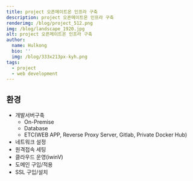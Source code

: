 ```yaml
---
title: project 오픈메이트온 인프라 구축
description: project 오픈메이트온 인프라 구축
renderimg: /blog/project_512.png
img: /blog/landscape_1920.jpg
alt: project 오픈메이트온 인프라 구축
author:
  name: Hulkong
  bio: ''
  img: /blog/333x213px-kyh.png
tags:
  - project
  - web development
---
```


## 환경

- 개발서버구축
  - On-Premise
  - Database
  - ETC(WEB APP, Reverse Proxy Server, Gitlab, Private Docker Hub)
- 네트워크 설정
- 원격접속 세팅
- 클라우드 운영(iwinV)
- 도메인 구입/적용
- SSL 구입/설치
